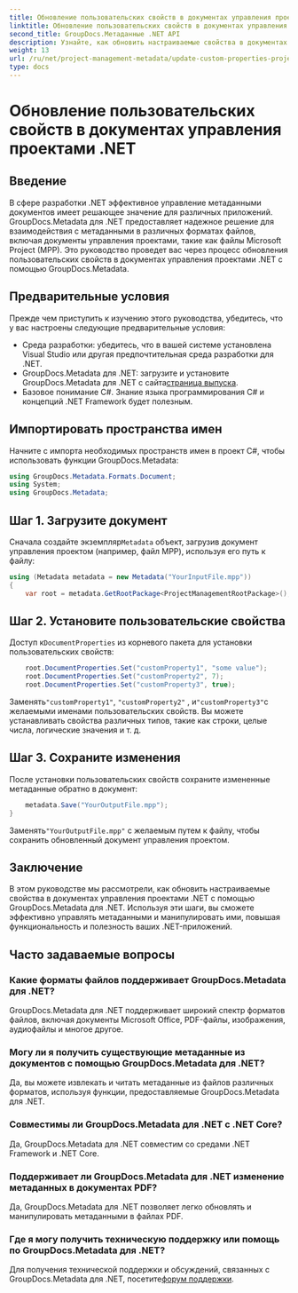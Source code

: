 ```yaml
---
title: Обновление пользовательских свойств в документах управления проектами .NET
linktitle: Обновление пользовательских свойств в документах управления проектами .NET
second_title: GroupDocs.Метаданные .NET API
description: Узнайте, как обновить настраиваемые свойства в документах управления проектами .NET с помощью GroupDocs.Metadata для .NET. Улучшите управление метаданными в ваших приложениях.
weight: 13
url: /ru/net/project-management-metadata/update-custom-properties-project-management-documents/
type: docs
---
```

# Обновление пользовательских свойств в документах управления проектами .NET

## Введение
В сфере разработки .NET эффективное управление метаданными документов имеет решающее значение для различных приложений. GroupDocs.Metadata для .NET предоставляет надежное решение для взаимодействия с метаданными в различных форматах файлов, включая документы управления проектами, такие как файлы Microsoft Project (MPP). Это руководство проведет вас через процесс обновления пользовательских свойств в документах управления проектами .NET с помощью GroupDocs.Metadata.
## Предварительные условия
Прежде чем приступить к изучению этого руководства, убедитесь, что у вас настроены следующие предварительные условия:
- Среда разработки: убедитесь, что в вашей системе установлена Visual Studio или другая предпочтительная среда разработки для .NET.
-  GroupDocs.Metadata для .NET: загрузите и установите GroupDocs.Metadata для .NET с сайта[страница выпуска](https://releases.groupdocs.com/metadata/net/).
- Базовое понимание C#. Знание языка программирования C# и концепций .NET Framework будет полезным.

## Импортировать пространства имен
Начните с импорта необходимых пространств имен в проект C#, чтобы использовать функции GroupDocs.Metadata:
```csharp
using GroupDocs.Metadata.Formats.Document;
using System;
using GroupDocs.Metadata;
```
## Шаг 1. Загрузите документ
 Сначала создайте экземпляр`Metadata` объект, загрузив документ управления проектом (например, файл MPP), используя его путь к файлу:
```csharp
using (Metadata metadata = new Metadata("YourInputFile.mpp"))
{
    var root = metadata.GetRootPackage<ProjectManagementRootPackage>();
```
## Шаг 2. Установите пользовательские свойства
 Доступ к`DocumentProperties` из корневого пакета для установки пользовательских свойств:
```csharp
    root.DocumentProperties.Set("customProperty1", "some value");
    root.DocumentProperties.Set("customProperty2", 7);
    root.DocumentProperties.Set("customProperty3", true);
```
 Заменять`"customProperty1"`, `"customProperty2"` , и`"customProperty3"`с желаемыми именами пользовательских свойств. Вы можете устанавливать свойства различных типов, такие как строки, целые числа, логические значения и т. д.
## Шаг 3. Сохраните изменения
После установки пользовательских свойств сохраните измененные метаданные обратно в документ:
```csharp
    metadata.Save("YourOutputFile.mpp");
}
```
 Заменять`"YourOutputFile.mpp"` с желаемым путем к файлу, чтобы сохранить обновленный документ управления проектом.

## Заключение
В этом руководстве мы рассмотрели, как обновить настраиваемые свойства в документах управления проектами .NET с помощью GroupDocs.Metadata для .NET. Используя эти шаги, вы сможете эффективно управлять метаданными и манипулировать ими, повышая функциональность и полезность ваших .NET-приложений.

## Часто задаваемые вопросы
### Какие форматы файлов поддерживает GroupDocs.Metadata для .NET?
GroupDocs.Metadata для .NET поддерживает широкий спектр форматов файлов, включая документы Microsoft Office, PDF-файлы, изображения, аудиофайлы и многое другое.
### Могу ли я получить существующие метаданные из документов с помощью GroupDocs.Metadata для .NET?
Да, вы можете извлекать и читать метаданные из файлов различных форматов, используя функции, предоставляемые GroupDocs.Metadata для .NET.
### Совместимы ли GroupDocs.Metadata для .NET с .NET Core?
Да, GroupDocs.Metadata для .NET совместим со средами .NET Framework и .NET Core.
### Поддерживает ли GroupDocs.Metadata для .NET изменение метаданных в документах PDF?
Да, GroupDocs.Metadata для .NET позволяет легко обновлять и манипулировать метаданными в файлах PDF.
### Где я могу получить техническую поддержку или помощь по GroupDocs.Metadata для .NET?
 Для получения технической поддержки и обсуждений, связанных с GroupDocs.Metadata для .NET, посетите[форум поддержки](https://forum.groupdocs.com/c/metadata/14).